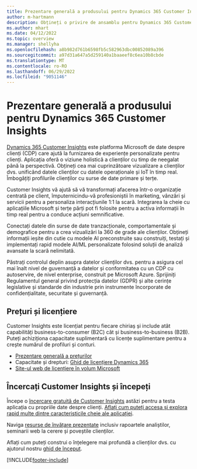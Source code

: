 ```yaml
---
title: Prezentare generală a produsului pentru Dynamics 365 Customer Insights
author: m-hartmann
description: Obțineți o privire de ansamblu pentru Dynamics 365 Customer Insights și principalele sale caracteristici.
ms.author: mhart
ms.date: 04/12/2022
ms.topic: overview
ms.manager: shellyha
ms.openlocfilehash: a8b982d761b6598fb5c582963dbc00852089a396
ms.sourcegitcommit: a97d31a647a5d259140a1baaeef8c6ea10b8cbde
ms.translationtype: MT
ms.contentlocale: ro-RO
ms.lasthandoff: 06/29/2022
ms.locfileid: "9051146"
---
```

# <a name="product-overview-for-dynamics-365-customer-insights"></a>Prezentare generală a produsului pentru Dynamics 365 Customer Insights

[Dynamics 365 Customer Insights](https://dynamics.microsoft.com/ai/customer-insights/) este platforma Microsoft de date despre clienți (CDP) care ajută la furnizarea de experiențe personalizate pentru clienți. Aplicația oferă o viziune holistică a clienților cu timp de neegalat până la perspectivă. Obțineți cea mai cuprinzătoare vizualizare a clienților dvs. unificând datele clienților cu datele operaționale și IoT în timp real. Îmbogățiți profilurile clienților cu surse de date primare și terțe. 

Customer Insights vă ajută să vă transformați afacerea într-o organizație centrată pe client, împuternicindu-vă profesioniștii în marketing, vânzări și servicii pentru a personaliza interacțiunile 1:1 la scară. Integrarea la cheie cu aplicațiile Microsoft și terțe părți pot fi folosite pentru a activa informații în timp real pentru a conduce acțiuni semnificative.

Conectați datele din surse de date tranzacționale, comportamentale și demografice pentru a crea vizualizări la 360 de grade ale clienților. Obțineți informații ieșite din cutie cu modele AI preconstruite sau construiți, testați și implementați rapid modele AI/ML personalizate folosind soluții de analiză avansate la scară nelimitată.

Păstrați controlul deplin asupra datelor clienților dvs. pentru a asigura cel mai înalt nivel de guvernanță a datelor și conformitatea cu un CDP cu autoservire, de nivel enterprise, construit pe Microsoft Azure. Sprijiniți Regulamentul general privind protecția datelor (GDPR) și alte cerințe legislative și standarde din industrie prin instrumente încorporate de confidențialitate, securitate și guvernanță.

## <a name="pricing-and-licensing"></a>Prețuri și licențiere
Customer Insights este licențiat pentru fiecare chiriaș și include atât capabilități business-to-consumer (B2C) cât și business-to-business (B2B). Puteți achiziționa capacitate suplimentară cu licențe suplimentare pentru a crește numărul de profiluri și conturi.

- [Prezentare generală a prețurilor](https://dynamics.microsoft.com/ai/customer-insights/pricing/)
- Capacitate și drepturi: [Ghid de licențiere Dynamics 365](https://go.microsoft.com/fwlink/?LinkId=866544)
- [Site-ul web de licențiere în volum Microsoft](https://www.microsoft.com/licensing/how-to-buy/how-to-buy)

## <a name="try-customer-insights-and-get-started"></a>Încercați Customer Insights și începeți

Începe o [încercare gratuită de Customer Insights](https://signup.microsoft.com/create-account/signup?SKU=036c2481-aa8a-47cd-ab43-324f0c157c2d&ali=1&RU=https:%2F%2Fhome.ci.ai.dynamics.com%2Fstart%2Ftrial&products=036c2481-aa8a-47cd-ab43-324f0c157c2d) astăzi pentru a testa aplicația cu propriile date despre clienți. [Aflați cum puteți accesa și explora rapid multe dintre caracteristicile cheie ale aplicației](trial-signup.md). 

Naviga [resurse de învățare prezentate](https://dynamics.microsoft.com/ai/customer-insights/resources/) inclusiv rapoartele analiștilor, seminarii web la cerere și poveștile clienților.

Aflați cum puteți construi o înțelegere mai profundă a clienților dvs. cu ajutorul nostru [ghid de început](get-started.md).

[!INCLUDE[footer-include](includes/footer-banner.md)]
